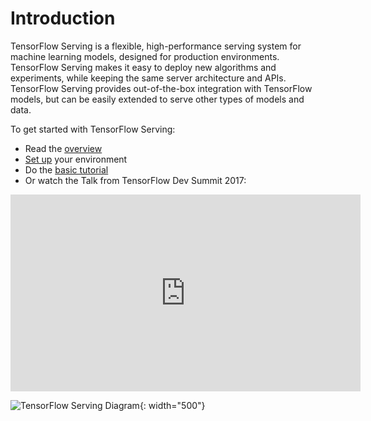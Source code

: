 # Introduction

TensorFlow Serving is a flexible, high-performance serving system for machine
learning models, designed for production environments. TensorFlow Serving
makes it easy to deploy new algorithms and experiments, while keeping the same
server architecture and APIs. TensorFlow Serving provides out-of-the-box
integration with TensorFlow models, but can be easily extended to serve other
types of models and data.

To get started with TensorFlow Serving:

* Read the [overview](architecture_overview.md)
* [Set up](setup.md) your environment
* Do the [basic tutorial](serving_basic.md)
* Or watch the Talk from TensorFlow Dev Summit 2017:
<iframe width="560" height="315" src="https://www.youtube-nocookie.com/embed/q_IkJcPyNl0?rel=0" frameborder="0" allow="autoplay; encrypted-media" allowfullscreen></iframe>


![TensorFlow Serving Diagram](images/tf_diagram.svg){: width="500"}
